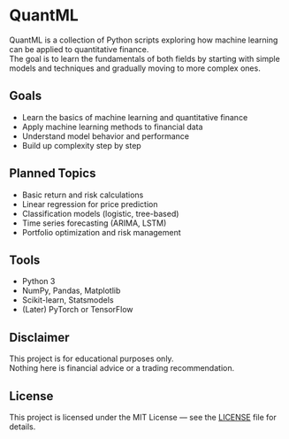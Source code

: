 # QuantML

QuantML is a collection of Python scripts exploring how machine learning can be applied to quantitative finance.  
The goal is to learn the fundamentals of both fields by starting with simple models and techniques and gradually moving to more complex ones.

## Goals

- Learn the basics of machine learning and quantitative finance  
- Apply machine learning methods to financial data  
- Understand model behavior and performance  
- Build up complexity step by step
  
## Planned Topics

- Basic return and risk calculations  
- Linear regression for price prediction  
- Classification models (logistic, tree-based)  
- Time series forecasting (ARIMA, LSTM)  
- Portfolio optimization and risk management  

## Tools

- Python 3  
- NumPy, Pandas, Matplotlib  
- Scikit-learn, Statsmodels  
- (Later) PyTorch or TensorFlow  

## Disclaimer

This project is for educational purposes only.  
Nothing here is financial advice or a trading recommendation.

## License

This project is licensed under the MIT License — see the [LICENSE](./LICENSE) file for details.
